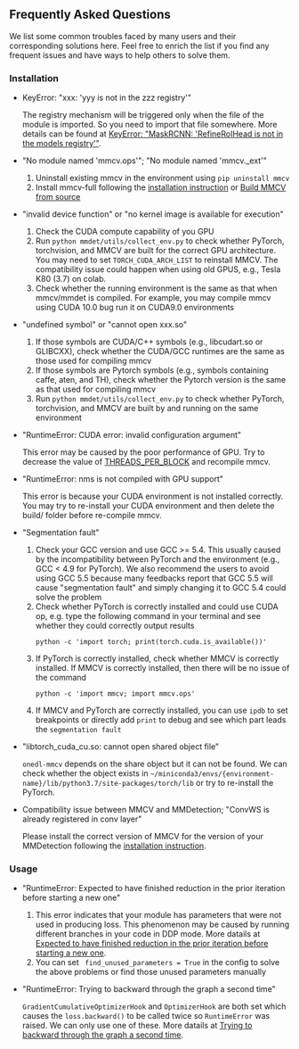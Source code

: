 ## Frequently Asked Questions

We list some common troubles faced by many users and their corresponding solutions here.
Feel free to enrich the list if you find any frequent issues and have ways to help others to solve them.

### Installation

- KeyError: "xxx: 'yyy is not in the zzz registry'"

  The registry mechanism will be triggered only when the file of the module is imported.
  So you need to import that file somewhere. More details can be found at [KeyError: "MaskRCNN: 'RefineRoIHead is not in the models registry'"](https://github.com/open-mmlab/mmdetection/issues/5974).

- "No module named 'mmcv.ops'"; "No module named 'mmcv.\_ext'"

  1. Uninstall existing mmcv in the environment using `pip uninstall mmcv`
  2. Install mmcv-full following the [installation instruction](https://onedl-mmcv.readthedocs.io/en/latest/get_started/installation.html) or [Build MMCV from source](https://onedl-mmcv.readthedocs.io/en/latest/get_started/build.html)

- "invalid device function" or "no kernel image is available for execution"

  1. Check the CUDA compute capability of you GPU
  2. Run `python mmdet/utils/collect_env.py` to check whether PyTorch, torchvision, and MMCV are built for the correct GPU architecture. You may need to set `TORCH_CUDA_ARCH_LIST` to reinstall MMCV. The compatibility issue could happen when  using old GPUS, e.g., Tesla K80 (3.7) on colab.
  3. Check whether the running environment is the same as that when mmcv/mmdet is compiled. For example, you may compile mmcv using CUDA 10.0 bug run it on CUDA9.0 environments

- "undefined symbol" or "cannot open xxx.so"

  1. If those symbols are CUDA/C++ symbols (e.g., libcudart.so or GLIBCXX), check
     whether the CUDA/GCC runtimes are the same as those used for compiling mmcv
  2. If those symbols are Pytorch symbols (e.g., symbols containing caffe, aten, and TH), check whether the Pytorch version is the same as that used for compiling mmcv
  3. Run `python mmdet/utils/collect_env.py` to check whether PyTorch, torchvision, and MMCV are built by and running on the same environment

- "RuntimeError: CUDA error: invalid configuration argument"

  This error may be caused by the poor performance of GPU. Try to decrease the value of [THREADS_PER_BLOCK](https://github.com/vbti-development/onedl-mmcv/blob/cac22f8cf5a904477e3b5461b1cc36856c2793da/mmcv/ops/csrc/common_cuda_helper.hpp#L10)
  and recompile mmcv.

- "RuntimeError: nms is not compiled with GPU support"

  This error is because your CUDA environment is not installed correctly.
  You may try to re-install your CUDA environment and then delete the build/ folder before re-compile mmcv.

- "Segmentation fault"

  1. Check your GCC version and use GCC >= 5.4. This usually caused by the incompatibility between PyTorch and the environment (e.g., GCC \< 4.9 for PyTorch). We also recommend the users to avoid using GCC 5.5 because many feedbacks report that GCC 5.5 will cause "segmentation fault" and simply changing it to GCC 5.4 could solve the problem
  2. Check whether PyTorch is correctly installed and could use CUDA op, e.g. type the following command in your terminal and see whether they could correctly output results
     ```shell
     python -c 'import torch; print(torch.cuda.is_available())'
     ```
  3. If PyTorch is correctly installed, check whether MMCV is correctly installed. If MMCV is correctly installed, then there will be no issue of the command
     ```shell
     python -c 'import mmcv; import mmcv.ops'
     ```
  4. If MMCV and PyTorch are correctly installed, you can use `ipdb` to set breakpoints or directly add `print` to debug and see which part leads the `segmentation fault`

- "libtorch_cuda_cu.so: cannot open shared object file"

  `onedl-mmcv` depends on the share object but it can not be found. We can check whether the object exists in `~/miniconda3/envs/{environment-name}/lib/python3.7/site-packages/torch/lib` or try to re-install the PyTorch.

- Compatibility issue between MMCV and MMDetection; "ConvWS is already registered in conv layer"

  Please install the correct version of MMCV for the version of your MMDetection following the [installation instruction](https://onedl-mmdetection.readthedocs.io/en/latest/get_started.html#installation).

### Usage

- "RuntimeError: Expected to have finished reduction in the prior iteration before starting a new one"

  1. This error indicates that your module has parameters that were not used in producing loss. This phenomenon may be caused by running different branches in your code in DDP mode. More datails at [Expected to have finished reduction in the prior iteration before starting a new one](https://github.com/pytorch/pytorch/issues/55582).
  2. You can set ` find_unused_parameters = True` in the config to solve the above problems or find those unused parameters manually

- "RuntimeError: Trying to backward through the graph a second time"

  `GradientCumulativeOptimizerHook` and `OptimizerHook` are both set which causes the `loss.backward()` to be called twice so `RuntimeError` was raised. We can only use one of these. More datails at [Trying to backward through the graph a second time](https://github.com/open-mmlab/mmcv/issues/1379).
